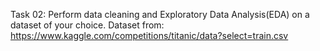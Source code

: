 Task 02: Perform data cleaning and Exploratory Data Analysis(EDA) on a dataset of your choice.
 Dataset from:  https://www.kaggle.com/competitions/titanic/data?select=train.csv

